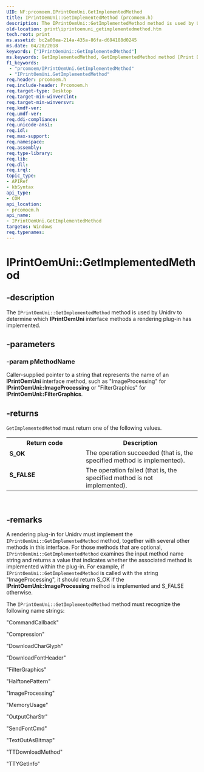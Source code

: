 ```yaml
---
UID: NF:prcomoem.IPrintOemUni.GetImplementedMethod
title: IPrintOemUni::GetImplementedMethod (prcomoem.h)
description: The IPrintOemUni::GetImplementedMethod method is used by Unidrv to determine which IPrintOemUni interface methods a rendering plug-in has implemented.
old-location: print\iprintoemuni_getimplementedmethod.htm
tech.root: print
ms.assetid: bc2a00ea-214a-435a-86fa-d694188d0245
ms.date: 04/20/2018
keywords: ["IPrintOemUni::GetImplementedMethod"]
ms.keywords: GetImplementedMethod, GetImplementedMethod method [Print Devices], GetImplementedMethod method [Print Devices],IPrintOemUni interface, IPrintOemUni interface [Print Devices],GetImplementedMethod method, IPrintOemUni.GetImplementedMethod, IPrintOemUni::GetImplementedMethod, prcomoem/IPrintOemUni::GetImplementedMethod, print.iprintoemuni_getimplementedmethod, print_unidrv-pscript_rendering_904bb300-cb68-4386-a5d1-9e614b38651d.xml
f1_keywords:
 - "prcomoem/IPrintOemUni.GetImplementedMethod"
 - "IPrintOemUni.GetImplementedMethod"
req.header: prcomoem.h
req.include-header: Prcomoem.h
req.target-type: Desktop
req.target-min-winverclnt: 
req.target-min-winversvr: 
req.kmdf-ver: 
req.umdf-ver: 
req.ddi-compliance: 
req.unicode-ansi: 
req.idl: 
req.max-support: 
req.namespace: 
req.assembly: 
req.type-library: 
req.lib: 
req.dll: 
req.irql: 
topic_type:
- APIRef
- kbSyntax
api_type:
- COM
api_location:
- prcomoem.h
api_name:
- IPrintOemUni.GetImplementedMethod
targetos: Windows
req.typenames: 
---
```


# IPrintOemUni::GetImplementedMethod


## -description


The <code>IPrintOemUni::GetImplementedMethod</code> method is used by Unidrv to determine which <b>IPrintOemUni</b> interface methods a rendering plug-in has implemented.


## -parameters




### -param pMethodName

Caller-supplied pointer to a string that represents the name of an <b>IPrintOemUni</b> interface method, such as "ImageProcessing" for <b>IPrintOemUni::ImageProcessing</b> or "FilterGraphics" for <b>IPrintOemUni::FilterGraphics</b>.


## -returns



<code>GetImplementedMethod</code> must return one of the following values.

<table>
<tr>
<th>Return code</th>
<th>Description</th>
</tr>
<tr>
<td width="40%">
<dl>
<dt><b>S_OK</b></dt>
</dl>
</td>
<td width="60%">
The operation succeeded (that is, the specified method is implemented).

</td>
</tr>
<tr>
<td width="40%">
<dl>
<dt><b>S_FALSE</b></dt>
</dl>
</td>
<td width="60%">
The operation failed (that is, the specified method is not implemented).

</td>
</tr>
</table>
 




## -remarks



A rendering plug-in for Unidrv must implement the <code>IPrintOemUni::GetImplementedMethod</code> method, together with several other methods in this interface. For those methods that are optional, <code>IPrintOemUni::GetImplementedMethod</code> examines the input method name string and returns a value that indicates whether the associated method is implemented within the plug-in. For example, if <code>IPrintOemUni::GetImplementedMethod</code> is called with the string "ImageProcessing", it should return S_OK if the <b>IPrintOemUni::ImageProcessing </b>method is implemented and S_FALSE otherwise.  

The <code>IPrintOemUni::GetImplementedMethod</code> method must recognize the following name strings:

"CommandCallback"

"Compression"

"DownloadCharGlyph"

"DownloadFontHeader"

"FilterGraphics"

"HalftonePattern"

"ImageProcessing"

"MemoryUsage"

"OutputCharStr"

"SendFontCmd"

"TextOutAsBitmap"

"TTDownloadMethod"

"TTYGetInfo"



